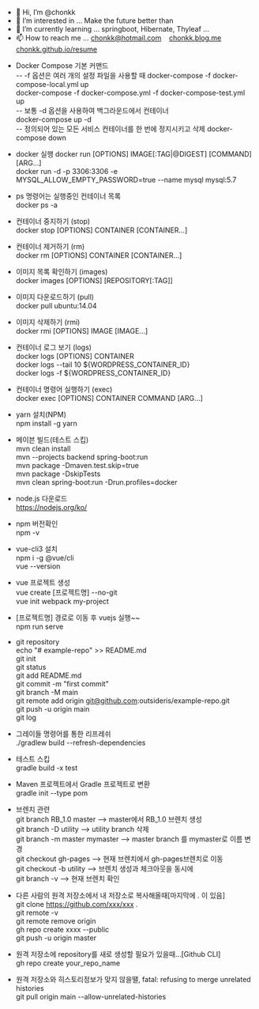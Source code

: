 - 👋 Hi, I’m @chonkk
- 👀 I’m interested in ... Make the future better than
- 🌱 I’m currently learning ... springboot, Hibernate, Thyleaf ...
- 📫 How to reach me ... chonkk@hotmail.com &nbsp;&nbsp;  [chonkk.blog.me](https://chonkk.blog.me)  &nbsp;&nbsp; [chonkk.github.io/resume](https://chonkk.github.io/resume)

<!---
chonkk/chonkk is a ✨ special ✨ repository because its `README.md` (this file) appears on your GitHub profile.
You can click the Preview link to take a look at your changes.
--->
- Docker Compose 기본 커맨드<br/>
-- -f 옵션은 여러 개의 설정 파일을 사용할 때
docker-compose -f docker-compose-local.yml up<br/>
docker-compose -f docker-compose.yml -f docker-compose-test.yml up<br/>
-- 보통 -d 옵션을 사용하여 백그라운드에서 컨테이너<br/>
docker-compose up -d<br/>
-- 정의되어 있는 모든 서비스 컨테이너를 한 번에 정지시키고 삭제
docker-compose down

- docker 실행
docker run [OPTIONS] IMAGE[:TAG|@DIGEST] [COMMAND] [ARG...]<br/>
docker run -d -p 3306:3306 -e MYSQL_ALLOW_EMPTY_PASSWORD=true --name mysql mysql:5.7
- ps 명령어는 실행중인 컨테이너 목록<br/>
docker ps -a<br/>
- 컨테이너 중지하기 (stop)<br/>
docker stop [OPTIONS] CONTAINER [CONTAINER...]<br/>
- 컨테이너 제거하기 (rm)<br/>
docker rm [OPTIONS] CONTAINER [CONTAINER...]<br/>
- 이미지 목록 확인하기 (images)<br/>
docker images [OPTIONS] [REPOSITORY[:TAG]]<br/>
- 이미지 다운로드하기 (pull)<br/>
docker pull ubuntu:14.04<br/>
- 이미지 삭제하기 (rmi)<br/>
docker rmi [OPTIONS] IMAGE [IMAGE...]<br/>
- 컨테이너 로그 보기 (logs)<br/>
docker logs [OPTIONS] CONTAINER<br/>
docker logs --tail 10 ${WORDPRESS_CONTAINER_ID}<br/>
docker logs -f ${WORDPRESS_CONTAINER_ID}<br/>
- 컨테이너 명령어 실행하기 (exec)<br/>
docker exec [OPTIONS] CONTAINER COMMAND [ARG...]<br/>


- yarn 설치(NPM)<br/>
npm install -g yarn

- 메이븐 빌드(테스트 스킵)<br/>
mvn clean install<br/>
mvn --projects backend spring-boot:run<br/>
mvn package -Dmaven.test.skip=true<br/>
mvn package -DskipTests<br/>
mvn clean spring-boot:run -Drun.profiles=docker

- node.js 다운로드<br/>
https://nodejs.org/ko/ 

- npm 버전확인<br/>
npm -v

- vue-cli3 설치<br/>
npm i -g @vue/cli <br/>
vue --version

- vue 프로젝트 생성<br/>
vue create [프로젝트명] --no-git <br/>
vue init webpack my-project

- [프로젝트명] 경로로 이동 후 vuejs 실행~~<br/>
npm run serve

- git repository <br/>
echo "# example-repo" >> README.md<br/>
git init<br/>
git status<br/>
git add README.md<br/>
git commit -m "first commit"<br/>
git branch -M main<br/>
git remote add origin git@github.com:outsideris/example-repo.git<br/>
git push -u origin main<br/>
git log

- 그레이들 명령어를 통한 리프레쉬<br/>
./gradlew build --refresh-dependencies<br/>
- 테스트 스킵<br/>
gradle build -x test<br/>
- Maven 프로젝트에서 Gradle 프로젝트로 변환<br/>
 gradle init --type pom
- 브렌치 관련<br/>
git branch RB_1.0 master  --> master에서 RB_1.0 브렌치 생성<br/>
git branch -D utility  --> utility branch 삭제<br/>
git branch -m master mymaster  --> master branch 를 mymaster로 이름 변경<br/>
git checkout gh-pages  --> 현재 브렌치에서 gh-pages브렌치로 이동<br/>
git checkout -b utility  --> 브렌치 생성과 체크아웃을 동시에 <br/>
git branch -v --> 현재 브렌치 확인<br/>
- 다른 사람의 원격 저장소에서 내 저장소로 복사해올때[마지막에 . 이 있음]<br/>
git clone https://github.com/xxx/xxx .<br/>
git remote -v<br/>
git remote remove origin<br/>
gh repo create xxxx --public<br/>
git push -u origin master

- 원격 저장소에 repository를 새로 생성할 필요가 있을때...[Github CLI]<br/>
gh repo create your_repo_name
- 원격 저장소와 히스토리정보가 맞지 않을땔, fatal: refusing to merge unrelated histories<br/>
git pull origin main --allow-unrelated-histories
